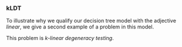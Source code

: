 ### kLDT

To illustrate why we qualify our decision tree model with the adjective *linear*,
we give a second example of a problem in this model.

This problem is *k-linear degeneracy testing*.
